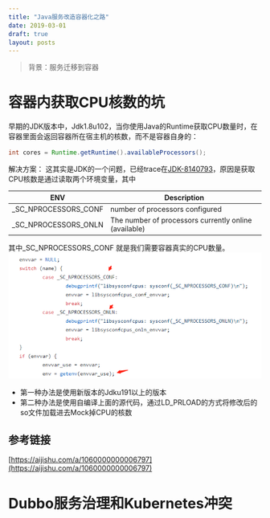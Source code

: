 ```yaml
---
title: "Java服务改造容器化之路"
date: 2019-03-01
draft: true
layout: posts
---
```


> 背景：服务迁移到容器

# 容器内获取CPU核数的坑
早期的JDK版本中，Jdk1.8u102，当你使用Java的Runtime获取CPU数量时，在容器里面会返回容器所在宿主机的核数，而不是容器自身的：
```java
int cores = Runtime.getRuntime().availableProcessors();
```
解决方案：
这其实是JDK的一个问题，已经trace在[JDK-8140793](https://bugs.openjdk.java.net/browse/JDK-8140793)，原因是获取CPU核数是通过读取两个环境变量，其中

| **ENV** | **Description** |
| --- | --- |
| _SC_NPROCESSORS_CONF | number of processors configured |
| _SC_NPROCESSORS_ONLN | The number of processors currently online (available) |

其中_SC_NPROCESSORS_CONF 就是我们需要容器真实的CPU数量。
![image.png](https://raw.githubusercontent.com/Leowuqunqun/img/master/image1650192852582-29fe581f-30b0-4f3c-a67c-5467537d74c8.png)

- 第一种办法是使用新版本的Jdku191以上的版本
- 第二种办法是使用自编译上面的源代码，通过LD_PRLOAD的方式将修改后的so文件加载进去Mock掉CPU的核数
## 参考链接
[https://aijishu.com/a/1060000000006797](https://aijishu.com/a/1060000000006797)



# Dubbo服务治理和Kubernetes冲突



